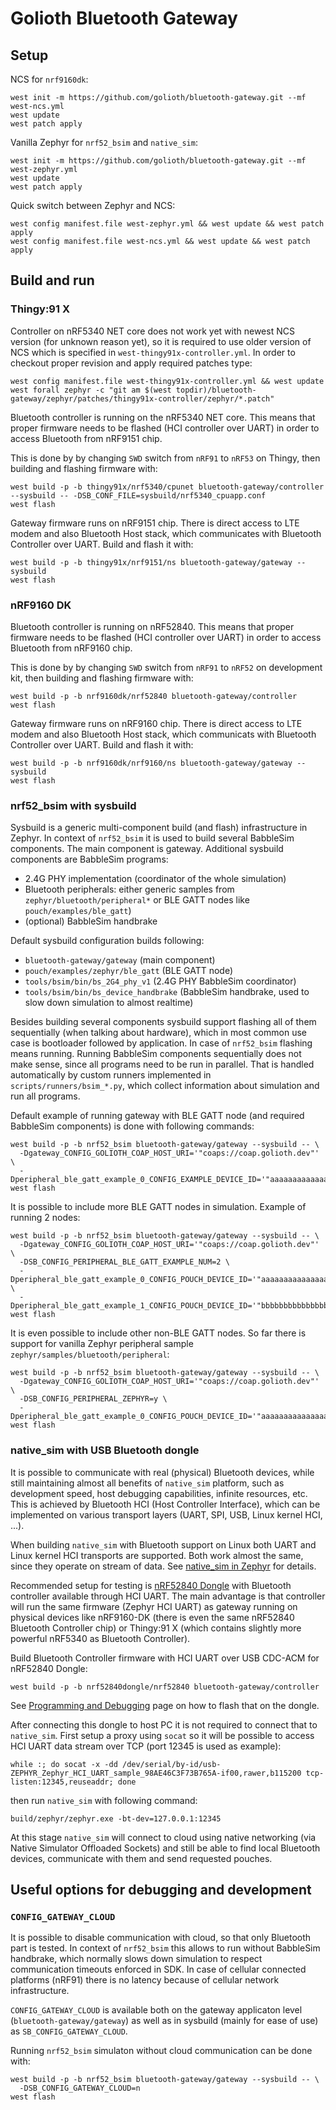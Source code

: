 # Golioth Bluetooth Gateway

## Setup

NCS for `nrf9160dk`:

```
west init -m https://github.com/golioth/bluetooth-gateway.git --mf west-ncs.yml
west update
west patch apply
```

Vanilla Zephyr for `nrf52_bsim` and `native_sim`:
```
west init -m https://github.com/golioth/bluetooth-gateway.git --mf west-zephyr.yml
west update
west patch apply
```

Quick switch between Zephyr and NCS:

```
west config manifest.file west-zephyr.yml && west update && west patch apply
west config manifest.file west-ncs.yml && west update && west patch apply
```

## Build and run

### Thingy:91 X

Controller on nRF5340 NET core does not work yet with newest NCS
version (for unknown reason yet), so it is required to use older version
of NCS which is specified in `west-thingy91x-controller.yml`. In order
to checkout proper revision and apply required patches type:

```
west config manifest.file west-thingy91x-controller.yml && west update
west forall zephyr -c "git am $(west topdir)/bluetooth-gateway/zephyr/patches/thingy91x-controller/zephyr/*.patch"
```

Bluetooth controller is running on the nRF5340 NET core. This means that proper
firmware needs to be flashed (HCI controller over UART) in order to
access Bluetooth from nRF9151 chip.

This is done by by changing `SWD` switch from `nRF91` to `nRF53` on
Thingy, then building and flashing firmware with:

```
west build -p -b thingy91x/nrf5340/cpunet bluetooth-gateway/controller --sysbuild -- -DSB_CONF_FILE=sysbuild/nrf5340_cpuapp.conf
west flash
```

Gateway firmware runs on nRF9151 chip. There is direct access to LTE
modem and also Bluetooth Host stack, which communicates with Bluetooth
Controller over UART. Build and flash it with:

```
west build -p -b thingy91x/nrf9151/ns bluetooth-gateway/gateway --sysbuild
west flash
```

### nRF9160 DK

Bluetooth controller is running on nRF52840. This means that proper
firmware needs to be flashed (HCI controller over UART) in order to
access Bluetooth from nRF9160 chip.

This is done by by changing `SWD` switch from `nRF91` to `nRF52` on
development kit, then building and flashing firmware with:

```
west build -p -b nrf9160dk/nrf52840 bluetooth-gateway/controller
west flash
```

Gateway firmware runs on nRF9160 chip. There is direct access to LTE
modem and also Bluetooth Host stack, which communicats with Bluetooth
Controller over UART. Build and flash it with:

```
west build -p -b nrf9160dk/nrf9160/ns bluetooth-gateway/gateway --sysbuild
west flash
```

### nrf52_bsim with sysbuild

Sysbuild is a generic multi-component build (and flash) infrastructure
in Zephyr. In context of `nrf52_bsim` it is used to build several
BabbleSim components. The main component is gateway. Additional sysbuild
components are BabbleSim programs:

  * 2.4G PHY implementation (coordinator of the whole simulation)
  * Bluetooth peripherals: either generic samples from
    `zephyr/bluetooth/peripheral*` or BLE GATT nodes like
    `pouch/examples/ble_gatt`)
  * (optional) BabbleSim handbrake

Default sysbuild configuration builds following:

  * `bluetooth-gateway/gateway` (main component)
  * `pouch/examples/zephyr/ble_gatt` (BLE GATT node)
  * `tools/bsim/bin/bs_2G4_phy_v1` (2.4G PHY BabbleSim coordinator)
  * `tools/bsim/bin/bs_device_handbrake` (BabbleSim handbrake, used to
    slow down simulation to almost realtime)

Besides building several components sysbuild support flashing all of
them sequentially (when talking about hardware), which in most common
use case is bootloader followed by application. In case of `nrf52_bsim`
flashing means running. Running BabbleSim components sequentially does
not make sense, since all programs need to be run in parallel. That is
handled automatically by custom runners implemented in
`scripts/runners/bsim_*.py`, which collect information about simulation
and run all programs.

Default example of running gateway with BLE GATT node (and required
BabbleSim components) is done with following commands:

```
west build -p -b nrf52_bsim bluetooth-gateway/gateway --sysbuild -- \
  -Dgateway_CONFIG_GOLIOTH_COAP_HOST_URI='"coaps://coap.golioth.dev"' \
  -Dperipheral_ble_gatt_example_0_CONFIG_EXAMPLE_DEVICE_ID='"aaaaaaaaaaaaaaaaaaaaaaaa"'
west flash
```

It is possible to include more BLE GATT nodes in simulation. Example of
running 2 nodes:
```
west build -p -b nrf52_bsim bluetooth-gateway/gateway --sysbuild -- \
  -Dgateway_CONFIG_GOLIOTH_COAP_HOST_URI='"coaps://coap.golioth.dev"' \
  -DSB_CONFIG_PERIPHERAL_BLE_GATT_EXAMPLE_NUM=2 \
  -Dperipheral_ble_gatt_example_0_CONFIG_POUCH_DEVICE_ID='"aaaaaaaaaaaaaaaaaaaaaaaa"' \
  -Dperipheral_ble_gatt_example_1_CONFIG_POUCH_DEVICE_ID='"bbbbbbbbbbbbbbbbbbbbbbbb"'
west flash
```

It is even possible to include other non-BLE GATT nodes. So far there
is support for vanilla Zephyr peripheral sample
`zephyr/samples/bluetooth/peripheral`:

```
west build -p -b nrf52_bsim bluetooth-gateway/gateway --sysbuild -- \
  -Dgateway_CONFIG_GOLIOTH_COAP_HOST_URI='"coaps://coap.golioth.dev"' \
  -DSB_CONFIG_PERIPHERAL_ZEPHYR=y \
  -Dperipheral_ble_gatt_example_0_CONFIG_POUCH_DEVICE_ID='"aaaaaaaaaaaaaaaaaaaaaaaa"'
west flash
```

### native_sim with USB Bluetooth dongle

It is possible to communicate with real (physical) Bluetooth devices,
while still maintaining almost all benefits of `native_sim` platform,
such as development speed, host debugging capabilities, infinite
resources, etc. This is achieved by Bluetooth HCI (Host Controller
Interface), which can be implemented on various transport layers (UART,
SPI, USB, Linux kernel HCI, ...).

When building `native_sim` with Bluetooth support on Linux both UART and
Linux kernel HCI transports are supported. Both work almost the same,
since they operate on stream of data. See [native_sim in
Zephyr](https://docs.zephyrproject.org/4.1.0/boards/native/native_sim/doc/index.html)
for details.

Recommended setup for testing is [nRF52840
Dongle](https://docs.zephyrproject.org/latest/boards/nordic/nrf52840dongle/doc/index.html)
with Bluetooth controller available through HCI UART. The main advantage
is that controller will run the same firmware (Zephyr HCI UART) as
gateway running on physical devices like nRF9160-DK (there is even the
same nRF52840 Bluetooth Controller chip) or Thingy:91 X (which contains
slightly more powerful nRF5340 as Bluetooth Controller).

Build Bluetooth Controller firmware with HCI UART over USB CDC-ACM for
nRF52840 Dongle:

```
west build -p -b nrf52840dongle/nrf52840 bluetooth-gateway/controller
```

See [Programming and
Debugging](https://docs.zephyrproject.org/latest/boards/nordic/nrf52840dongle/doc/index.html#programming-and-debugging)
page on how to flash that on the dongle.

After connecting this dongle to host PC it is not required to connect
that to `native_sim`. First setup a proxy using `socat` so it will be
possible to access HCI UART data stream over TCP (port 12345 is used as
example):

```
while :; do socat -x -dd /dev/serial/by-id/usb-ZEPHYR_Zephyr_HCI_UART_sample_98AE46C3F73B765A-if00,rawer,b115200 tcp-listen:12345,reuseaddr; done
```

then run `native_sim` with following command:

```
build/zephyr/zephyr.exe -bt-dev=127.0.0.1:12345
```

At this stage `native_sim` will connect to cloud using native networking
(via Native Simulator Offloaded Sockets) and still be able to find local
Bluetooth devices, communicate with them and send requested pouches.

## Useful options for debugging and development

### `CONFIG_GATEWAY_CLOUD`

It is possible to disable communication with cloud, so that only
Bluetooth part is tested. In context of `nrf52_bsim` this allows to run
without BabbleSim handbrake, which normally slows down simulation to
respect communication timeouts enforced in SDK. In case of cellular
connected platforms (nRF91) there is no latency because of cellular
network infrastructure.

`CONFIG_GATEWAY_CLOUD` is available both on the gateway applicaton level
(`bluetooth-gateway/gateway`) as well as in sysbuild (mainly for ease of
use) as `SB_CONFIG_GATEWAY_CLOUD`.

Running `nrf52_bsim` simulaton without cloud communication can be done
with:

```
west build -p -b nrf52_bsim bluetooth-gateway/gateway --sysbuild -- \
  -DSB_CONFIG_GATEWAY_CLOUD=n
west flash
```
